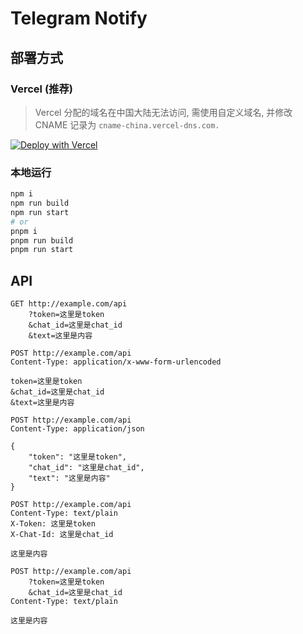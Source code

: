 # Telegram Notify

## 部署方式

### Vercel (推荐)

> Vercel 分配的域名在中国大陆无法访问, 需使用自定义域名, 并修改 CNAME 记录为 `cname-china.vercel-dns.com.`

[![Deploy with Vercel](https://vercel.com/button)](https://vercel.com/new/clone?repository-url=https%3A%2F%2Fgithub.com%2F0wQ%2Ftelegram-notify)

### 本地运行

```bash
npm i
npm run build
npm run start
# or
pnpm i
pnpm run build
pnpm run start
```

## API

```http
GET http://example.com/api
    ?token=这里是token
    &chat_id=这里是chat_id
    &text=这里是内容
```

```http
POST http://example.com/api
Content-Type: application/x-www-form-urlencoded

token=这里是token
&chat_id=这里是chat_id
&text=这里是内容
```

```http
POST http://example.com/api
Content-Type: application/json

{
    "token": "这里是token",
    "chat_id": "这里是chat_id",
    "text": "这里是内容"
}
```

```http
POST http://example.com/api
Content-Type: text/plain
X-Token: 这里是token
X-Chat-Id: 这里是chat_id

这里是内容
```

```http
POST http://example.com/api
    ?token=这里是token
    &chat_id=这里是chat_id
Content-Type: text/plain

这里是内容
```
